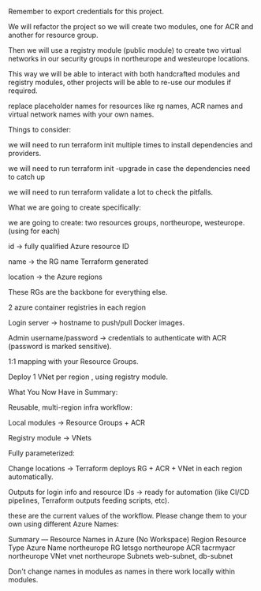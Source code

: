Remember to export credentials for this project.

We will refactor the project so we will create two modules, one for ACR and another for resource group.

Then we will use a registry module (public module) to create two virtual networks in our security groups in northeurope and westeurope locations.

This way we will be able to interact with both handcrafted modules and registry modules, other projects will be able to re-use our modules if required.

replace placeholder names for resources like rg names, ACR names and virtual network names with your own names.

Things to consider:


we will need to run terraform init multiple times to install dependencies
and providers.

we will need to run terraform init -upgrade in case the dependencies need to catch up

we will need to run terraform validate a lot to check the pitfalls.


What we are going to create specifically:

we are going to create: two resources groups, northeurope, westeurope.
(using for each)

id → fully qualified Azure resource ID

name → the RG name Terraform generated

location → the Azure regions

These RGs are the backbone for everything else.

2 azure container registries in each region

Login server → hostname to push/pull Docker images.

Admin username/password → credentials to authenticate with ACR (password is marked sensitive).

1:1 mapping with your Resource Groups.

Deploy 1 VNet per region , using registry module.


What You Now Have in Summary:

Reusable, multi-region infra workflow:

Local modules → Resource Groups + ACR

Registry module → VNets

Fully parameterized:

Change locations → Terraform deploys RG + ACR + VNet in each region automatically.

Outputs for login info and resource IDs → ready for automation (like CI/CD pipelines, Terraform outputs feeding scripts, etc).


these are the current values of the workflow. Please change them to your own using different Azure Names:

 Summary — Resource Names in Azure (No Workspace)
Region	Resource Type	Azure Name
northeurope	RG	letsgo
northeurope	ACR	tacrmyacr
northeurope	VNet	vnet
northeurope	Subnets	web-subnet, db-subnet

Don't change names in modules as names in there work locally within modules.